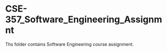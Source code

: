 # CSE-357_Software_Engineering_Assignmnt
Ths folder contains Software Engineering course assignment.
